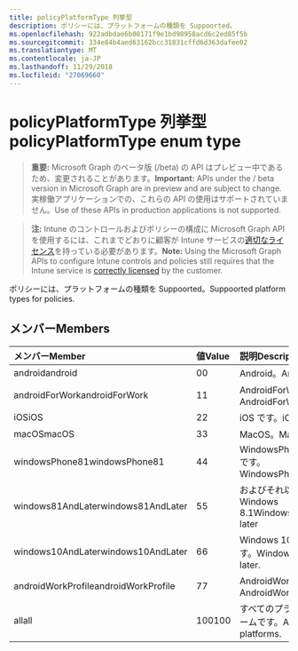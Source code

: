 ```yaml
---
title: policyPlatformType 列挙型
description: ポリシーには、プラットフォームの種類を Suppoorted。
ms.openlocfilehash: 922adbdae6b08171f9e1bd98958acd6c2ed85f5b
ms.sourcegitcommit: 334e84b4aed63162bcc31831cffd6d363dafee02
ms.translationtype: MT
ms.contentlocale: ja-JP
ms.lasthandoff: 11/29/2018
ms.locfileid: "27069660"
---
```

# <a name="policyplatformtype-enum-type"></a><span data-ttu-id="2c676-103">policyPlatformType 列挙型</span><span class="sxs-lookup"><span data-stu-id="2c676-103">policyPlatformType enum type</span></span>

> <span data-ttu-id="2c676-104">**重要:** Microsoft Graph のベータ版 (/beta) の API はプレビュー中であるため、変更されることがあります。</span><span class="sxs-lookup"><span data-stu-id="2c676-104">**Important:** APIs under the / beta version in Microsoft Graph are in preview and are subject to change.</span></span> <span data-ttu-id="2c676-105">実稼働アプリケーションでの、これらの API の使用はサポートされていません。</span><span class="sxs-lookup"><span data-stu-id="2c676-105">Use of these APIs in production applications is not supported.</span></span>

> <span data-ttu-id="2c676-106">**注:** Intune のコントロールおよびポリシーの構成に Microsoft Graph API を使用するには、これまでどおりに顧客が Intune サービスの[適切なライセンス](https://go.microsoft.com/fwlink/?linkid=839381)を持っている必要があります。</span><span class="sxs-lookup"><span data-stu-id="2c676-106">**Note:** Using the Microsoft Graph APIs to configure Intune controls and policies still requires that the Intune service is [correctly licensed](https://go.microsoft.com/fwlink/?linkid=839381) by the customer.</span></span>

<span data-ttu-id="2c676-107">ポリシーには、プラットフォームの種類を Suppoorted。</span><span class="sxs-lookup"><span data-stu-id="2c676-107">Suppoorted platform types for policies.</span></span>
## <a name="members"></a><span data-ttu-id="2c676-108">メンバー</span><span class="sxs-lookup"><span data-stu-id="2c676-108">Members</span></span>
|<span data-ttu-id="2c676-109">メンバー</span><span class="sxs-lookup"><span data-stu-id="2c676-109">Member</span></span>|<span data-ttu-id="2c676-110">値</span><span class="sxs-lookup"><span data-stu-id="2c676-110">Value</span></span>|<span data-ttu-id="2c676-111">説明</span><span class="sxs-lookup"><span data-stu-id="2c676-111">Description</span></span>|
|:---|:---|:---|
|<span data-ttu-id="2c676-112">android</span><span class="sxs-lookup"><span data-stu-id="2c676-112">android</span></span>|<span data-ttu-id="2c676-113">0</span><span class="sxs-lookup"><span data-stu-id="2c676-113">0</span></span>|<span data-ttu-id="2c676-114">Android。</span><span class="sxs-lookup"><span data-stu-id="2c676-114">Android.</span></span>|
|<span data-ttu-id="2c676-115">androidForWork</span><span class="sxs-lookup"><span data-stu-id="2c676-115">androidForWork</span></span>|<span data-ttu-id="2c676-116">1</span><span class="sxs-lookup"><span data-stu-id="2c676-116">1</span></span>|<span data-ttu-id="2c676-117">AndroidForWork。</span><span class="sxs-lookup"><span data-stu-id="2c676-117">AndroidForWork.</span></span>|
|<span data-ttu-id="2c676-118">iOS</span><span class="sxs-lookup"><span data-stu-id="2c676-118">iOS</span></span>|<span data-ttu-id="2c676-119">2</span><span class="sxs-lookup"><span data-stu-id="2c676-119">2</span></span>|<span data-ttu-id="2c676-120">iOS です。</span><span class="sxs-lookup"><span data-stu-id="2c676-120">iOS.</span></span>|
|<span data-ttu-id="2c676-121">macOS</span><span class="sxs-lookup"><span data-stu-id="2c676-121">macOS</span></span>|<span data-ttu-id="2c676-122">3</span><span class="sxs-lookup"><span data-stu-id="2c676-122">3</span></span>|<span data-ttu-id="2c676-123">MacOS。</span><span class="sxs-lookup"><span data-stu-id="2c676-123">MacOS.</span></span>|
|<span data-ttu-id="2c676-124">windowsPhone81</span><span class="sxs-lookup"><span data-stu-id="2c676-124">windowsPhone81</span></span>|<span data-ttu-id="2c676-125">4</span><span class="sxs-lookup"><span data-stu-id="2c676-125">4</span></span>|<span data-ttu-id="2c676-126">WindowsPhone 8.1 です。</span><span class="sxs-lookup"><span data-stu-id="2c676-126">WindowsPhone 8.1.</span></span>|
|<span data-ttu-id="2c676-127">windows81AndLater</span><span class="sxs-lookup"><span data-stu-id="2c676-127">windows81AndLater</span></span>|<span data-ttu-id="2c676-128">5</span><span class="sxs-lookup"><span data-stu-id="2c676-128">5</span></span>|<span data-ttu-id="2c676-129">およびそれ以降の Windows 8.1</span><span class="sxs-lookup"><span data-stu-id="2c676-129">Windows 8.1 and later</span></span>|
|<span data-ttu-id="2c676-130">windows10AndLater</span><span class="sxs-lookup"><span data-stu-id="2c676-130">windows10AndLater</span></span>|<span data-ttu-id="2c676-131">6</span><span class="sxs-lookup"><span data-stu-id="2c676-131">6</span></span>|<span data-ttu-id="2c676-132">Windows 10 以降です。</span><span class="sxs-lookup"><span data-stu-id="2c676-132">Windows 10 and later.</span></span>|
|<span data-ttu-id="2c676-133">androidWorkProfile</span><span class="sxs-lookup"><span data-stu-id="2c676-133">androidWorkProfile</span></span>|<span data-ttu-id="2c676-134">7</span><span class="sxs-lookup"><span data-stu-id="2c676-134">7</span></span>|<span data-ttu-id="2c676-135">AndroidWorkProfile。</span><span class="sxs-lookup"><span data-stu-id="2c676-135">AndroidWorkProfile.</span></span>|
|<span data-ttu-id="2c676-136">all</span><span class="sxs-lookup"><span data-stu-id="2c676-136">all</span></span>|<span data-ttu-id="2c676-137">100</span><span class="sxs-lookup"><span data-stu-id="2c676-137">100</span></span>|<span data-ttu-id="2c676-138">すべてのプラットフォームです。</span><span class="sxs-lookup"><span data-stu-id="2c676-138">All platforms.</span></span>|





